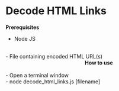 # Decode HTML Links
<b>Prerequisites</b> 
<br>
- Node JS 
<br>
- File containing encoded HTML URL(s)
<br>
<center><b>How to use </b></center>
<br>
- Open a terminal window
<br>
- node decode_html_links.js [filename]
